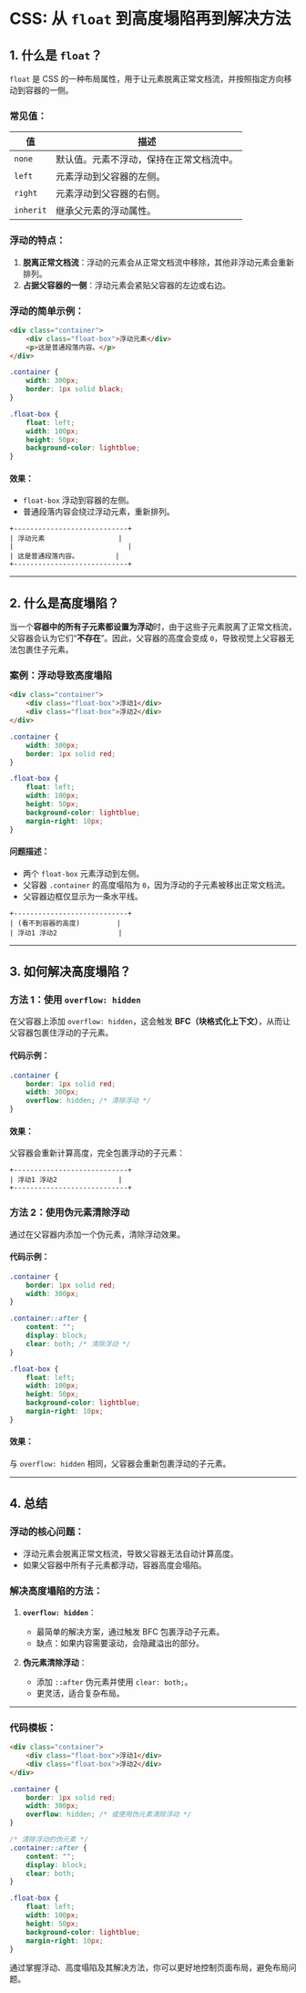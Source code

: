 # CSS: 从 `float` 到高度塌陷再到解决方法

## 1. 什么是 `float`？

`float` 是 CSS 的一种布局属性，用于让元素脱离正常文档流，并按照指定方向移动到容器的一侧。

### **常见值**：
| **值**         | **描述**                                            |
|----------------|----------------------------------------------------|
| `none`        | 默认值。元素不浮动，保持在正常文档流中。             |
| `left`        | 元素浮动到父容器的左侧。                            |
| `right`       | 元素浮动到父容器的右侧。                            |
| `inherit`     | 继承父元素的浮动属性。                              |

### **浮动的特点**：
1. **脱离正常文档流**：浮动的元素会从正常文档流中移除，其他非浮动元素会重新排列。
2. **占据父容器的一侧**：浮动元素会紧贴父容器的左边或右边。

### **浮动的简单示例**：
```html
<div class="container">
    <div class="float-box">浮动元素</div>
    <p>这是普通段落内容。</p>
</div>
```
```css
.container {
    width: 300px;
    border: 1px solid black;
}

.float-box {
    float: left;
    width: 100px;
    height: 50px;
    background-color: lightblue;
}
```

#### **效果**：
- `float-box` 浮动到容器的左侧。
- 普通段落内容会绕过浮动元素，重新排列。

```
+----------------------------+
| 浮动元素                  |
|                            |
| 这是普通段落内容。         |
+----------------------------+
```

---

## 2. 什么是高度塌陷？

当一个**容器中的所有子元素都设置为浮动**时，由于这些子元素脱离了正常文档流，父容器会认为它们“**不存在**”。因此，父容器的高度会变成 `0`，导致视觉上父容器无法包裹住子元素。

### **案例：浮动导致高度塌陷**
```html
<div class="container">
    <div class="float-box">浮动1</div>
    <div class="float-box">浮动2</div>
</div>
```
```css
.container {
    width: 300px;
    border: 1px solid red;
}

.float-box {
    float: left;
    width: 100px;
    height: 50px;
    background-color: lightblue;
    margin-right: 10px;
}
```

#### **问题描述**：
- 两个 `float-box` 元素浮动到左侧。
- 父容器 `.container` 的高度塌陷为 `0`，因为浮动的子元素被移出正常文档流。
- 父容器边框仅显示为一条水平线。

```
+----------------------------+
| (看不到容器的高度)         |
| 浮动1 浮动2               |
```

---

## 3. 如何解决高度塌陷？

### **方法 1：使用 `overflow: hidden`**
在父容器上添加 `overflow: hidden`，这会触发 **BFC（块格式化上下文）**，从而让父容器包裹住浮动的子元素。

#### **代码示例**：
```css
.container {
    border: 1px solid red;
    width: 300px;
    overflow: hidden; /* 清除浮动 */
}
```

#### **效果**：
父容器会重新计算高度，完全包裹浮动的子元素：
```
+----------------------------+
| 浮动1 浮动2               |
+----------------------------+
```

### **方法 2：使用伪元素清除浮动**
通过在父容器内添加一个伪元素，清除浮动效果。

#### **代码示例**：
```css
.container {
    border: 1px solid red;
    width: 300px;
}

.container::after {
    content: "";
    display: block;
    clear: both; /* 清除浮动 */
}

.float-box {
    float: left;
    width: 100px;
    height: 50px;
    background-color: lightblue;
    margin-right: 10px;
}
```

#### **效果**：
与 `overflow: hidden` 相同，父容器会重新包裹浮动的子元素。

---

## 4. 总结

### **浮动的核心问题**：
- 浮动元素会脱离正常文档流，导致父容器无法自动计算高度。
- 如果父容器中所有子元素都浮动，容器高度会塌陷。

### **解决高度塌陷的方法**：
1. **`overflow: hidden`**：
   - 最简单的解决方案，通过触发 BFC 包裹浮动子元素。
   - 缺点：如果内容需要滚动，会隐藏溢出的部分。

2. **伪元素清除浮动**：
   - 添加 `::after` 伪元素并使用 `clear: both;`。
   - 更灵活，适合复杂布局。

---

### **代码模板**：
```html
<div class="container">
    <div class="float-box">浮动1</div>
    <div class="float-box">浮动2</div>
</div>
```
```css
.container {
    border: 1px solid red;
    width: 300px;
    overflow: hidden; /* 或使用伪元素清除浮动 */
}

/* 清除浮动的伪元素 */
.container::after {
    content: "";
    display: block;
    clear: both;
}

.float-box {
    float: left;
    width: 100px;
    height: 50px;
    background-color: lightblue;
    margin-right: 10px;
}
```

通过掌握浮动、高度塌陷及其解决方法，你可以更好地控制页面布局，避免布局问题。
